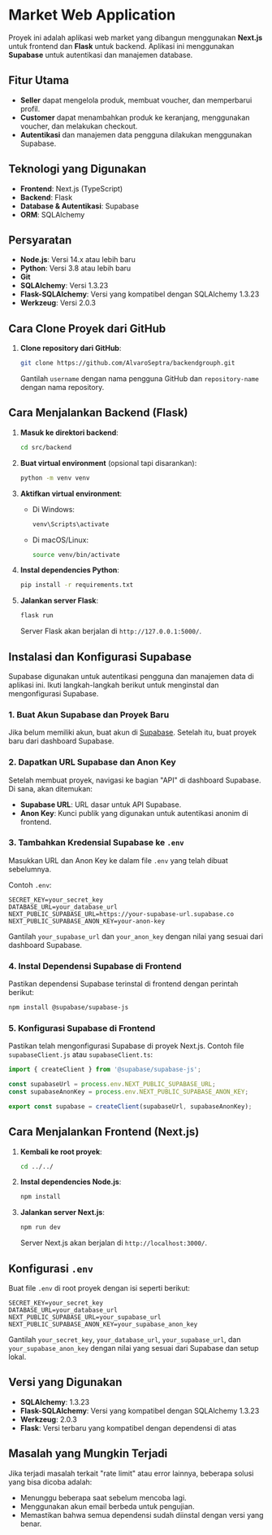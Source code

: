 

# Market Web Application

Proyek ini adalah aplikasi web market yang dibangun menggunakan **Next.js** untuk frontend dan **Flask** untuk backend. Aplikasi ini menggunakan **Supabase** untuk autentikasi dan manajemen database.

## Fitur Utama

- **Seller** dapat mengelola produk, membuat voucher, dan memperbarui profil.
- **Customer** dapat menambahkan produk ke keranjang, menggunakan voucher, dan melakukan checkout.
- **Autentikasi** dan manajemen data pengguna dilakukan menggunakan Supabase.

## Teknologi yang Digunakan

- **Frontend**: Next.js (TypeScript)
- **Backend**: Flask
- **Database & Autentikasi**: Supabase
- **ORM**: SQLAlchemy

## Persyaratan

- **Node.js**: Versi 14.x atau lebih baru
- **Python**: Versi 3.8 atau lebih baru
- **Git**
- **SQLAlchemy**: Versi 1.3.23
- **Flask-SQLAlchemy**: Versi yang kompatibel dengan SQLAlchemy 1.3.23
- **Werkzeug**: Versi 2.0.3

## Cara Clone Proyek dari GitHub

1. **Clone repository dari GitHub**:
   ```bash
   git clone https://github.com/AlvaroSeptra/backendgrouph.git
   ```
   Gantilah `username` dengan nama pengguna GitHub dan `repository-name` dengan nama repository.

## Cara Menjalankan Backend (Flask)

1. **Masuk ke direktori backend**:
   ```bash
   cd src/backend
   ```

2. **Buat virtual environment** (opsional tapi disarankan):
   ```bash
   python -m venv venv
   ```

3. **Aktifkan virtual environment**:
   - Di Windows:
     ```bash
     venv\Scripts\activate
     ```
   - Di macOS/Linux:
     ```bash
     source venv/bin/activate
     ```

4. **Instal dependencies Python**:
   ```bash
   pip install -r requirements.txt
   ```

5. **Jalankan server Flask**:
   ```bash
   flask run
   ```
   Server Flask akan berjalan di `http://127.0.0.1:5000/`.


## Instalasi dan Konfigurasi Supabase

Supabase digunakan untuk autentikasi pengguna dan manajemen data di aplikasi ini. Ikuti langkah-langkah berikut untuk menginstal dan mengonfigurasi Supabase.

### 1. **Buat Akun Supabase dan Proyek Baru**

Jika belum memiliki akun, buat akun di [Supabase](https://supabase.com/). Setelah itu, buat proyek baru dari dashboard Supabase.

### 2. **Dapatkan URL Supabase dan Anon Key**

Setelah membuat proyek, navigasi ke bagian "API" di dashboard Supabase. Di sana, akan ditemukan:

- **Supabase URL**: URL dasar untuk API Supabase.
- **Anon Key**: Kunci publik yang digunakan untuk autentikasi anonim di frontend.

### 3. **Tambahkan Kredensial Supabase ke `.env`**

Masukkan URL dan Anon Key ke dalam file `.env` yang telah dibuat sebelumnya.

Contoh `.env`:

```plaintext
SECRET_KEY=your_secret_key
DATABASE_URL=your_database_url
NEXT_PUBLIC_SUPABASE_URL=https://your-supabase-url.supabase.co
NEXT_PUBLIC_SUPABASE_ANON_KEY=your-anon-key
```

Gantilah `your_supabase_url` dan `your_anon_key` dengan nilai yang sesuai dari dashboard Supabase.

### 4. **Instal Dependensi Supabase di Frontend**

Pastikan dependensi Supabase terinstal di frontend dengan perintah berikut:

```bash
npm install @supabase/supabase-js
```

### 5. **Konfigurasi Supabase di Frontend**

Pastikan telah mengonfigurasi Supabase di proyek Next.js. Contoh file `supabaseClient.js` atau `supabaseClient.ts`:

```typescript
import { createClient } from '@supabase/supabase-js';

const supabaseUrl = process.env.NEXT_PUBLIC_SUPABASE_URL;
const supabaseAnonKey = process.env.NEXT_PUBLIC_SUPABASE_ANON_KEY;

export const supabase = createClient(supabaseUrl, supabaseAnonKey);
```

## Cara Menjalankan Frontend (Next.js)

1. **Kembali ke root proyek**:
   ```bash
   cd ../../
   ```

2. **Instal dependencies Node.js**:
   ```bash
   npm install
   ```

3. **Jalankan server Next.js**:
   ```bash
   npm run dev
   ```
   Server Next.js akan berjalan di `http://localhost:3000/`.

## Konfigurasi `.env`

Buat file `.env` di root proyek dengan isi seperti berikut:

```plaintext
SECRET_KEY=your_secret_key
DATABASE_URL=your_database_url
NEXT_PUBLIC_SUPABASE_URL=your_supabase_url
NEXT_PUBLIC_SUPABASE_ANON_KEY=your_supabase_anon_key
```

Gantilah `your_secret_key`, `your_database_url`, `your_supabase_url`, dan `your_supabase_anon_key` dengan nilai yang sesuai dari Supabase dan setup lokal.

## Versi yang Digunakan

- **SQLAlchemy**: 1.3.23
- **Flask-SQLAlchemy**: Versi yang kompatibel dengan SQLAlchemy 1.3.23
- **Werkzeug**: 2.0.3
- **Flask**: Versi terbaru yang kompatibel dengan dependensi di atas

## Masalah yang Mungkin Terjadi

Jika terjadi masalah terkait "rate limit" atau error lainnya, beberapa solusi yang bisa dicoba adalah:

- Menunggu beberapa saat sebelum mencoba lagi.
- Menggunakan akun email berbeda untuk pengujian.
- Memastikan bahwa semua dependensi sudah diinstal dengan versi yang benar.



